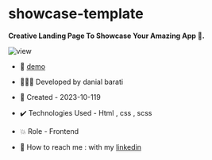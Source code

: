 # showcase-template

**Creative Landing Page To Showcase Your Amazing App 📱.**

![view](https://github.com/danial-barati/showcase-app/assets/104683176/bb3c6778-14e7-4bfa-a8b1-b22499361156)

- 🔗 [demo](https://danial-barati.github.io/showcase-app/)

- 👩🏻‍💻 Developed by danial barati

- 📆 Created - 2023-10-119

- ✔️ Technologies Used - Html , css , scss

- 💥 Role - Frontend

- 📲 How to reach me : with my [linkedin](https://www.linkedin.com/in/danial-barati-0a9804291/)
